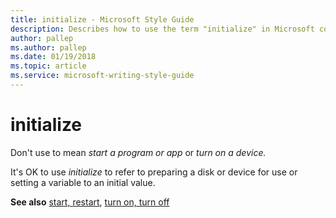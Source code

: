 ```yaml
---
title: initialize - Microsoft Style Guide
description: Describes how to use the term "initialize" in Microsoft content.
author: pallep
ms.author: pallep
ms.date: 01/19/2018
ms.topic: article
ms.service: microsoft-writing-style-guide
---
```


# initialize

Don't use to mean *start a program or app* or *turn on a device.*

It's OK to use *initialize* to refer to preparing a disk or device for use or setting a variable to an initial value. 

**See also** [start, restart](~/a-z-word-list-term-collections/s/start-restart.md), [turn on, turn off](~/a-z-word-list-term-collections/t/turn-on-turn-off.md)
